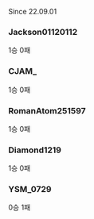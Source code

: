 Since 22.09.01

### Jackson01120112
1승 0패
### CJAM_
1승 0패
### RomanAtom251597
1승 0패
### Diamond1219 
1승 0패
### YSM_0729
0승 1패